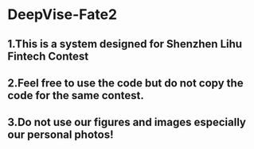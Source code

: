 # DeepVise-Fate2
 ## 1.This is a system designed for Shenzhen Lihu Fintech Contest
 ## 2.Feel free to use the code but do not copy the code for the same contest.
 ## 3.Do not use our figures and images especially our personal photos!
